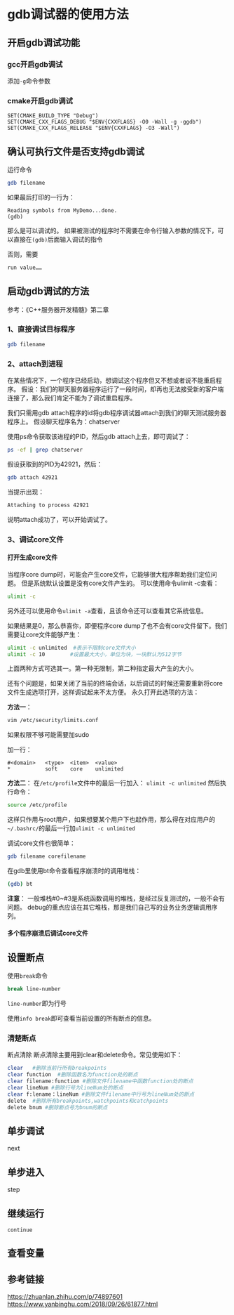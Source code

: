 # gdb调试器的使用方法

## 开启gdb调试功能

### gcc开启gdb调试

添加`-g`命令参数

### cmake开启gdb调试

```
SET(CMAKE_BUILD_TYPE "Debug")
SET(CMAKE_CXX_FLAGS_DEBUG "$ENV{CXXFLAGS} -O0 -Wall -g -ggdb")
SET(CMAKE_CXX_FLAGS_RELEASE "$ENV{CXXFLAGS} -O3 -Wall")
```

## 确认可执行文件是否支持gdb调试

运行命令

```bash
gdb filename
```

如果最后打印的一行为：
```
Reading symbols from MyDemo...done.
(gdb)
```

那么是可以调试的。
如果被测试的程序时不需要在命令行输入参数的情况下，可以直接在`(gdb)`后面输入调试的指令

否则，需要

```bash
run value……
```

## 启动gdb调试的方法

参考：《C++服务器开发精髓》第二章

### 1、直接调试目标程序

```bash
gdb filename
```

### 2、attach到进程

在某些情况下，一个程序已经启动，想调试这个程序但又不想或者说不能重启程序。
假设：我们的聊天服务器程序运行了一段时间，却再也无法接受新的客户端连接了，那么我们肯定不能为了调试重启程序。

我们只需用gdb attach程序的id将gdb程序调试器attach到我们的聊天测试服务器程序上。
假设聊天程序名为：chatserver

使用ps命令获取该进程的PID，然后gdb attach上去，即可调试了：

```bash
ps -ef | grep chatserver 
```

假设获取到的PID为42921，然后：

```bash
gdb attach 42921
```

当提示出现：

```bash
Attaching to process 42921
```

说明attach成功了，可以开始调试了。

### 3、调试core文件

#### 打开生成core文件

当程序core dump时，可能会产生core文件，它能够很大程序帮助我们定位问题。
但是系统默认设置是没有core文件产生的。
可以使用命令ulimit -c查看：

```bash
ulimit -c
```

另外还可以使用命令```ulimit -a```查看，且该命令还可以查看其它系统信息。

如果结果是0，那么恭喜你，即便程序core dump了也不会有core文件留下。我们需要让core文件能够产生：

```bash
ulimit -c unlimited  #表示不限制core文件大小
ulimit -c 10        #设置最大大小，单位为块，一块默认为512字节
```
上面两种方式可选其一。第一种无限制，第二种指定最大产生的大小。

还有个问题是，如果关闭了当前的终端会话，以后调试的时候还需要重新将core文件生成选项打开，这样调试起来不太方便。
永久打开此选项的方法：

**方法一**：
```bash
vim /etc/security/limits.conf
```

如果权限不够可能需要加sudo

加一行：

```
#<domain>   <type>  <item>  <value>
*           soft    core    unlimited
```

**方法二**：
在`/etc/profile`文件中的最后一行加入：
```ulimit -c unlimited```
然后执行命令：
```bash
source /etc/profile
```

这样只作用与root用户，如果想要某个用户下也起作用，那么得在对应用户的`~/.bashrc/`的最后一行加```ulimit -c unlimited```

调试core文件也很简单：

```bash
gdb filename corefilename
```

在gdb里使用bt命令查看程序崩溃时的调用堆栈：

```bash
(gdb) bt
```

**注意**：
一般堆栈#0~#3是系统函数调用的堆栈，是经过反复测试的，一般不会有问题。
debug的重点应该在其它堆栈，那是我们自己写的业务业务逻辑调用序列。

#### 多个程序崩溃后调试core文件

## 设置断点

使用`break`命令

```bash
break line-number
```

`line-number`即为行号

使用`info break`即可查看当前设置的所有断点的信息。

### 清楚断点

断点清除
断点清除主要用到clear和delete命令。常见使用如下：

```bash
clear   #删除当前行所有breakpoints
clear function  #删除函数名为function处的断点
clear filename:function #删除文件filename中函数function处的断点
clear lineNum #删除行号为lineNum处的断点
clear f:lename：lineNum #删除文件filename中行号为lineNum处的断点
delete  #删除所有breakpoints,watchpoints和catchpoints
delete bnum #删除断点号为bnum的断点
```

## 单步调试

next

## 单步进入

step

## 继续运行

```
continue
```

## 查看变量




## 参考链接

https://zhuanlan.zhihu.com/p/74897601
https://www.yanbinghu.com/2018/09/26/61877.html

